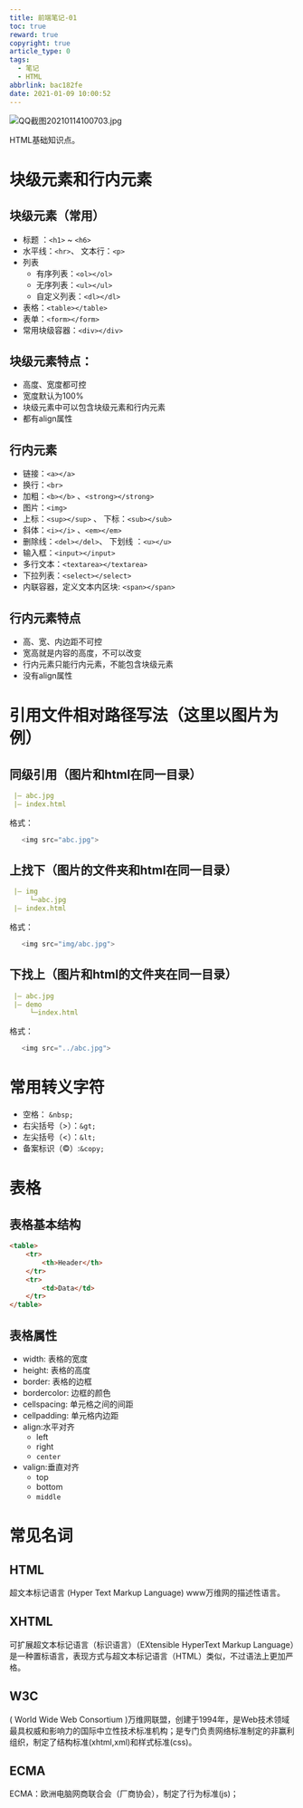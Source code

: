 ```yaml
---
title: 前端笔记-01
toc: true
reward: true
copyright: true
article_type: 0
tags:
  - 笔记
  - HTML
abbrlink: bac182fe
date: 2021-01-09 10:00:52
---
```


![QQ截图20210114100703.jpg](https://cdn.jsdelivr.net/gh/Anyway521/blogpic2@main/image/QQ截图20210114100703.jpg)

HTML基础知识点。
<!-- more -->
# 块级元素和行内元素
## 块级元素（常用）
  - 标题 ：`<h1>` ~ `<h6>`
  - 水平线：`<hr>`、 文本行：`<p>`
  - 列表
    - 有序列表：`<ol></ol>`
    - 无序列表：`<ul></ul>`
    - 自定义列表：`<dl></dl>`
  - 表格：`<table></table>`
  - 表单：`<form></form>`
  - 常用块级容器：`<div></div>`


## 块级元素特点：
  - 高度、宽度都可控
  - 宽度默认为100%
  - 块级元素中可以包含块级元素和行内元素
  - 都有align属性
  
## 行内元素
  - 链接：`<a></a>`  
  - 换行：`<br>`  
  - 加粗：`<b></b>` 、`<strong></strong>` 
  - 图片：`<img>` 
  - 上标：`<sup></sup>`  、 下标：`<sub></sub>` 
  - 斜体：`<i></i>` 、`<em></em>`  
  - 删除线：`<del></del>`、 下划线 ：`<u></u>`  
  - 输入框：`<input></input>`  
  - 多行文本：`<textarea></textarea>`  
  - 下拉列表：`<select></select>`  
  - 内联容器，定义文本内区块: `<span></span>`

## 行内元素特点
  - 高、宽、内边距不可控
  - 宽高就是内容的高度，不可以改变
  - 行内元素只能行内元素，不能包含块级元素
  - 没有align属性

# 引用文件相对路径写法（这里以图片为例）
## 同级引用（图片和html在同一目录）  
``` yml
 |— abc.jpg   
 |— index.html  
```
格式： 
``` js
   <img src="abc.jpg">
```
## 上找下（图片的文件夹和html在同一目录）  
``` yml
 |— img     
     └─abc.jpg
 |— index.html  
```
格式： 
``` js
   <img src="img/abc.jpg">
```
## 下找上（图片和html的文件夹在同一目录）  
``` yml
 |— abc.jpg  
 |— demo
     └─index.html
```
格式： 
``` js
   <img src="../abc.jpg">
```

# 常用转义字符
- 空格： `&nbsp;`
- 右尖括号（>）：`&gt;`  
- 左尖括号（<）：`&lt;` 
- 备案标识（&copy;）:`&copy;`

# 表格
## 表格基本结构 
``` html
<table>
    <tr>
        <th>Header</th>
    </tr>
    <tr>
        <td>Data</td>
    </tr>
</table>
```
## 表格属性
- width: 表格的宽度
- height: 表格的高度
- border: 表格的边框
- bordercolor: 边框的颜色
- cellspacing: 单元格之间的间距
- cellpadding: 单元格内边距
- align:水平对齐
  - left
  - right
  - `center`
- valign:垂直对齐
  - top
  - bottom
  - `middle`

# 常见名词
## HTML
超文本标记语言 (Hyper Text Markup Language) www万维网的描述性语言。
## XHTML
可扩展超文本标记语言（标识语言）（EXtensible HyperText Markup Language）是一种置标语言，表现方式与超文本标记语言（HTML）类似，不过语法上更加严格。
## W3C
( World Wide Web Consortium )万维网联盟，创建于1994年，是Web技术领域最具权威和影响力的国际中立性技术标准机构；是专门负责网络标准制定的非赢利组织，制定了结构标准(xhtml,xml)和样式标准(css)。
## ECMA
ECMA：欧洲电脑网商联合会（厂商协会），制定了行为标准(js)；